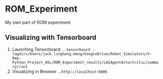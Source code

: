 # ROM_Experiment
My own part of ROM experiment




## Visualizing with Tensorboard
1. Launching Tensorboard:
...`tensorboard --logdir=/Users/jack.lingheng.meng/GoogleDrive/Robot_Simulators/V-Rep-Python_Project_ASL/ROM_Experiment_results/LASAgentActorCritic/summary/run1`
2. Visualizing in Browser 
...`http://localhost:6006`
